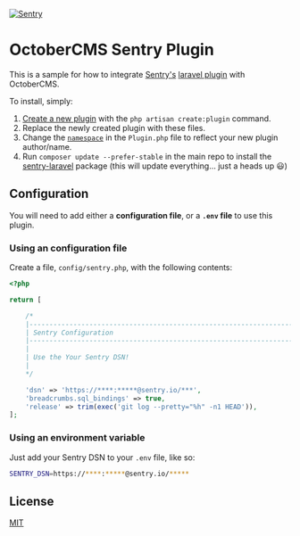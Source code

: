 [![Sentry](https://a0wx592cvgzripj.global.ssl.fastly.net/_static/2073574936914380bbe78364e39e7585/getsentry/images/branding/png/sentry-horizontal-black.png)](https://sentry.io)
# OctoberCMS Sentry Plugin
This is a sample for how to integrate [Sentry's](https://sentry.io) [laravel plugin](https://github.com/getsentry/sentry-laravel) with OctoberCMS. 

To install, simply:

1. [Create a new plugin](https://octobercms.com/docs/console/scaffolding#scaffold-create-plugin) with the `php artisan create:plugin` command.
2. Replace the newly created plugin with these files.
3. Change the [`namespace`](Plugin.php#L1) in the `Plugin.php` file to reflect your new plugin author/name.
4. Run `composer update --prefer-stable` in the main repo to install the [sentry-laravel](https://github.com/getsentry/sentry-laravel) package (this will update everything... just a heads up :smiley:)

## Configuration
You will need to add either a **configuration file**, or a **`.env` file** to use this plugin.

### Using an configuration file
Create a file, `config/sentry.php`, with the following contents:

```php
<?php

return [

    /*
    |--------------------------------------------------------------------------
    | Sentry Configuration
    |--------------------------------------------------------------------------
    |
    | Use the Your Sentry DSN!
    |
    */

    'dsn' => 'https://****:*****@sentry.io/***',
    'breadcrumbs.sql_bindings' => true,
    'release' => trim(exec('git log --pretty="%h" -n1 HEAD')),
];
```

### Using an environment variable
Just add your Sentry DSN to your `.env` file, like so:
```sh
SENTRY_DSN=https://****:*****@sentry.io/*****
```

## License
[MIT](LICENSE)
